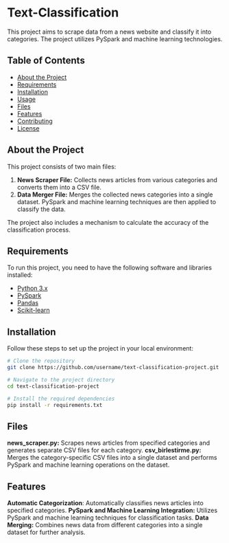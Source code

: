 # Text-Classification

This project aims to scrape data from a news website and classify it into categories. The project utilizes PySpark and machine learning technologies.

## Table of Contents

- [About the Project](#about-the-project)
- [Requirements](#requirements)
- [Installation](#installation)
- [Usage](#usage)
- [Files](#files)
- [Features](#features)
- [Contributing](#contributing)
- [License](#license)

## About the Project

This project consists of two main files:

1. **News Scraper File:** Collects news articles from various categories and converts them into a CSV file.
2. **Data Merger File:** Merges the collected news categories into a single dataset. PySpark and machine learning techniques are then applied to classify the data.

The project also includes a mechanism to calculate the accuracy of the classification process.

## Requirements

To run this project, you need to have the following software and libraries installed:

- [Python 3.x](https://www.python.org/)
- [PySpark](https://spark.apache.org/docs/latest/api/python/)
- [Pandas](https://pandas.pydata.org/)
- [Scikit-learn](https://scikit-learn.org/stable/)

## Installation

Follow these steps to set up the project in your local environment:

```bash
# Clone the repository
git clone https://github.com/username/text-classification-project.git

# Navigate to the project directory
cd text-classification-project

# Install the required dependencies
pip install -r requirements.txt
```

## Files
**news_scraper.py:** Scrapes news articles from specified categories and generates separate CSV files for each category.
**csv_birlestirme.py:** Merges the category-specific CSV files into a single dataset and performs PySpark and machine learning operations on the dataset.

## Features
**Automatic Categorization**: Automatically classifies news articles into specified categories.
**PySpark and Machine Learning Integration:** Utilizes PySpark and machine learning techniques for classification tasks.
**Data Merging:** Combines news data from different categories into a single dataset for further analysis.
